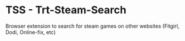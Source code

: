 # TSS - Trt-Steam-Search
Browser extension to search for steam games on other websites (Fitgirl, Dodi, Online-fix, etc)
